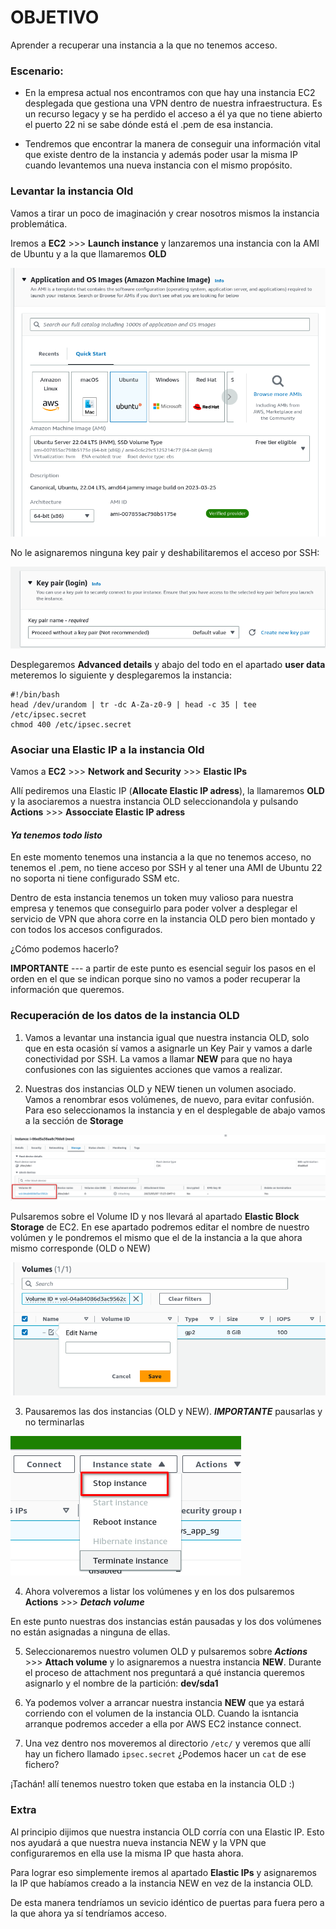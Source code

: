 # OBJETIVO 

Aprender a recuperar una instancia a la que no tenemos acceso.

### Escenario:

- En la empresa actual nos encontramos con que hay una instancia EC2 desplegada que gestiona una VPN dentro de nuestra infraestructura. Es un recurso legacy y se ha perdido el acceso a él ya que no tiene abierto el puerto 22 ni se sabe dónde está el .pem de esa instancia. 

- Tendremos que encontrar la manera de conseguir una información vital que existe dentro de la instancia
y además poder usar la misma IP cuando levantemos una nueva instancia con el mismo propósito.

### Levantar la instancia Old

Vamos a tirar un poco de imaginación y crear nosotros mismos la instancia problemática.

Iremos a **EC2** >>> **Launch instance** y lanzaremos una instancia con la AMI de Ubuntu y a la que llamaremos **OLD**

![](images/14.png)

No le asignaremos ninguna key pair y deshabilitaremos el acceso por SSH:

![](images/15.png)

Desplegaremos **Advanced details** y abajo del todo en el apartado **user data** meteremos lo siguiente y desplegaremos la instancia:

``` 
#!/bin/bash
head /dev/urandom | tr -dc A-Za-z0-9 | head -c 35 | tee /etc/ipsec.secret
chmod 400 /etc/ipsec.secret

```

### Asociar una Elastic IP a la instancia Old

Vamos a **EC2** >>> **Network and Security** >>> **Elastic IPs**

Allí pediremos una Elastic IP (**Allocate Elastic IP adress**), la llamaremos **OLD** y la asociaremos a nuestra instancia OLD seleccionandola y pulsando **Actions** >>> **Assocciate Elastic IP adress**

#### ***Ya tenemos todo listo***

En este momento tenemos una instancia a la que no tenemos acceso, no tenemos el .pem, no tiene acceso por SSH y al tener una AMI de Ubuntu 22 no soporta ni tiene configurado SSM etc.

Dentro de esta instancia tenemos un token muy valioso para nuestra empresa y tenemos que conseguirlo para poder volver a desplegar el servicio de VPN que ahora corre en la instancia OLD pero bien montado y con todos los accesos configurados.

¿Cómo podemos hacerlo?

**IMPORTANTE** --- a partir de este punto es esencial seguir los pasos en el orden en el que se indican porque sino no vamos a poder recuperar la información que queremos.

### Recuperación de los datos de la instancia OLD

1. Vamos a levantar una instancia igual que nuestra instancia OLD, solo que en esta ocasión sí vamos a asignarle un Key Pair y vamos a darle conectividad por SSH. La vamos a llamar **NEW** para que no haya confusiones con las siguientes acciones que vamos a realizar.

2. Nuestras dos instancias OLD y NEW tienen un volumen asociado. Vamos a renombrar esos volúmenes, de nuevo, para evitar confusión. Para eso seleccionamos la instancia y en el desplegable de abajo vamos a la sección de **Storage**

![](images/16.png)

Pulsaremos sobre el Volume ID y nos llevará al apartado **Elastic Block Storage** de EC2. En ese apartado podremos editar el nombre de nuestro volúmen y le pondremos el mismo que el de la instancia a la que ahora mismo corresponde (OLD o NEW)

![](images/17.png)

3. Pausaremos las dos instancias (OLD y NEW). ***IMPORTANTE*** pausarlas y no terminarlas

![](images/18.png)

4. Ahora volveremos a listar los volúmenes y en los dos pulsaremos **Actions**  >>> ***Detach volume***

En este punto nuestras dos instancias están pausadas y los dos volúmenes no están asignadas a ninguna de ellas.

5. Seleccionaremos nuestro volumen OLD y pulsaremos sobre ***Actions***  >>> **Attach volume** y lo asignaremos a nuestra instancia **NEW**. Durante el proceso de attachment nos preguntará a qué instancia queremos asignarlo y el nombre de la partición: **dev/sda1**

6. Ya podemos volver a arrancar nuestra instancia **NEW** que ya estará corriendo con el volumen de la instancia OLD. Cuando la isntancia arranque podremos acceder a ella por AWS EC2 instance connect.

7. Una vez dentro nos moveremos al directorio `/etc/` y veremos que allí hay un fichero llamado `ipsec.secret` ¿Podemos hacer un ` cat ` de ese fichero?  


¡Tachán! allí tenemos nuestro token que estaba en la instancia OLD :) 

### Extra

Al principio dijimos que nuestra instancia OLD corría con una Elastic IP. Esto nos ayudará a que nuestra nueva instancia NEW y la VPN que configuraremos en ella use la misma IP que hasta ahora.

Para lograr eso simplemente iremos al apartado **Elastic IPs** y asignaremos la IP que habíamos creado a la instancia NEW en vez de la instancia OLD.

De esta manera tendríamos un sevicio idéntico de puertas para fuera pero a la que ahora ya sí tendríamos acceso.